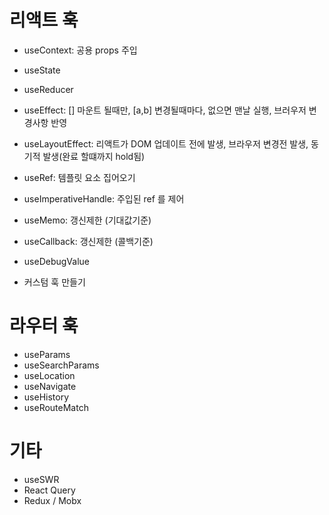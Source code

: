
# 리액트 훅

- useContext: 공용 props 주입

- useState
- useReducer

- useEffect: [] 마운트 될때만, [a,b] 변경될때마다, 없으면 맨날 실행, 브러우저 변경사항 반영
- useLayoutEffect: 리액트가 DOM 업데이트 전에 발생, 브라우저 변경전 발생, 동기적 발생(완료 할떄까지 hold됨)

- useRef: 템플릿 요소 집어오기
- useImperativeHandle: 주입된 ref 를 제어

- useMemo: 갱신제한 (기대값기준)
- useCallback: 갱신제한 (콜백기준)

- useDebugValue

- 커스텀 훅 만들기

# 라우터 훅

<Link />
<NavLink />
<Navigate />

- useParams
- useSearchParams
- useLocation
- useNavigate
- useHistory
- useRouteMatch

# 기타

- useSWR
- React Query
- Redux / Mobx

